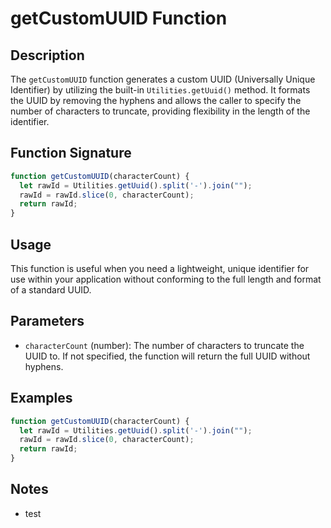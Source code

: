 # getCustomUUID Function

## Description

The `getCustomUUID` function generates a custom UUID (Universally Unique Identifier) by utilizing the built-in `Utilities.getUuid()` method. It formats the UUID by removing the hyphens and allows the caller to specify the number of characters to truncate, providing flexibility in the length of the identifier.

## Function Signature

```javascript
function getCustomUUID(characterCount) {
  let rawId = Utilities.getUuid().split('-').join("");
  rawId = rawId.slice(0, characterCount);
  return rawId;
}
```

## Usage

This function is useful when you need a lightweight, unique identifier for use within your application without conforming to the full length and format of a standard UUID.

## Parameters

- `characterCount` (number): The number of characters to truncate the UUID to. If not specified, the function will return the full UUID without hyphens.

## Examples
```javascript
function getCustomUUID(characterCount) {
  let rawId = Utilities.getUuid().split('-').join("");
  rawId = rawId.slice(0, characterCount);
  return rawId;
}
```

## Notes
- test

